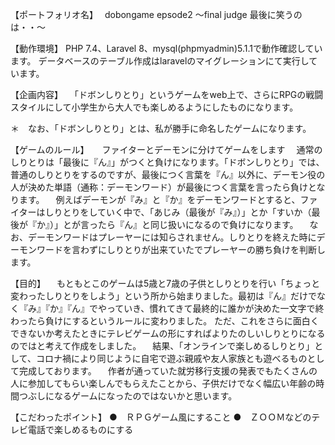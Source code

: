【ポートフォリオ名】　
dobongame epsode2 ～final judge 最後に笑うのは・・～

【動作環境】
PHP 7.4、Laravel 8、mysql(phpmyadmin)5.1.1で動作確認しています。
データベースのテーブル作成はlaravelのマイグレーションにて実行しています。

【企画内容】
　「ドボンしりとり」というゲームをweb上で、さらにRPGの戦闘スタイルにして小学生から大人でも楽しめるようにしたものになります。

＊　なお、「ドボンしりとり」とは、私が勝手に命名したゲームになります。

【ゲームのルール】　　ファイターとデーモンに分けてゲームをします
　通常のしりとりは「最後に『ん』」がつくと負けになります。「ドボンしりとり」では、普通のしりとりをするのですが、最後につく言葉を『ん』以外に、デーモン役の人が決めた単語（通称：デーモンワード）が最後につく言葉を言ったら負けとなります。
　例えばデーモンが『み』と『か』をデーモンワードとすると、ファイターはしりとりをしていく中で、「あじみ（最後が『み』）」とか「すいか（最後が『か』）」とが言ったら『ん』と同じ扱いになるので負けになります。
　なお、デーモンワードはプレーヤーには知らされません。しりとりを終えた時にデーモンワードを言わずにしりとりが出来ていたでプレーヤーの勝ち負けを判断します。

【目的】
　もともとこのゲームは5歳と7歳の子供としりとりを行い「ちょっと変わったしりとりをしよう」という所から始まりました。最初は『ん』だけでなく『み』『か』『ん』でやっていき、慣れてきて最終的に誰かが決めた一文字で終わったら負けにするというルールに変わりました。
ただ、これをさらに面白くできないか考えたときにテレビゲームの形にすればよりたのしいしりとりになるのではと考えて作成をしました。
　結果、「オンラインで楽しめるしりとり」として、コロナ禍により同じように自宅で遊ぶ親戚や友人家族とも遊べるものとして完成しております。
　作者が通っていた就労移行支援の発表でもたくさんの人に参加してもらい楽しんでもらえたことから、子供だけでなく幅広い年齢の時間つぶしになるゲームになったのではないかと思います。

【こだわったポイント】
●　ＲＰＧゲーム風にすること
●　ＺＯＯＭなどのテレビ電話で楽しめるものにする

